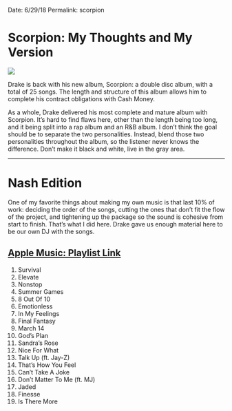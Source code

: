 Date: 6/29/18
Permalink: scorpion

# Scorpion: My Thoughts and My Version

![](http://hiphopdx-production.s3.amazonaws.com/2018/06/drake-scorpion-album-cover.jpg)

Drake is back with his new album, Scorpion: a double disc album, with a total of 25 songs. The length and structure of this album allows him to complete his contract obligations with Cash Money.

As a whole, Drake delivered his most complete and mature album with Scorpion. It’s hard to find flaws here, other than the length being too long, and it being split into a rap album and an R&B album. I don’t think the goal should be to separate the two personalities. Instead, blend those two personalities throughout the album, so the listener never knows the difference. Don’t make it black and white, live in the gray area.

---- 

# Nash Edition

One of my favorite things about making my own music is that last 10% of work: deciding the order of the songs, cutting the ones that don’t fit the flow of the project, and tightening up the package so the sound is cohesive from start to finish. That’s what I did here. Drake gave us enough material here to be our own DJ with the songs.

## [Apple Music: Playlist Link](https://itunes.apple.com/us/playlist/scorp/pl.u-2aoqXgauN49j9V)

1. Survival
2. Elevate
3. Nonstop
4. Summer Games
5. 8 Out Of 10
6. Emotionless
7. In My Feelings
8. Final Fantasy
9. March 14
10. God’s Plan
11. Sandra’s Rose
12. Nice For What
13. Talk Up (ft. Jay-Z)
14. That’s How You Feel
15. Can’t Take A Joke
16. Don’t Matter To Me (ft. MJ)
17. Jaded
18. Finesse
19. Is There More
